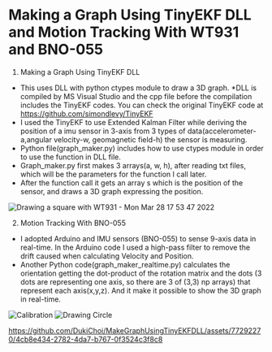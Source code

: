 # Making a Graph Using TinyEKF DLL and Motion Tracking With WT931 and BNO-055

1) Making a Graph Using TinyEKF DLL 
  * This uses DLL with python ctypes module to draw a 3D graph.
  *DLL is compiled by MS Visual Studio and the cpp file before the compilation includes the TinyEKF codes. You can check the original TinyEKF code at     
https://github.com/simondlevy/TinyEKF  
  * I used the TinyEKF to use Extended Kalman Filter while deriving the position of a imu sensor in 3-axis from 3 types of data(accelerometer-a,angular velocity-w, geomagnetic field-h) the sensor is measuring.
  * Python file(graph_maker.py) includes how to use ctypes module in order to use the function in DLL file.
  * Graph_maker.py first makes 3 arrays(a, w, h), after reading txt files, which will be the parameters for the function I call later.
  * After the function call it gets an array s which is the position of the sensor, and draws a 3D graph expressing the position.

![Drawing a square with WT931 - Mon Mar 28 17 53 47 2022](https://github.com/user-attachments/assets/64da5da4-dbf1-49f6-95b0-c85cb27b6435)

2) Motion Tracking With BNO-055
  * I adopted Arduino and IMU sensors (BNO-055) to sense 9-axis data in real-time.  In the Arduino code I used a high-pass filter to remove the drift caused when       calculating Velocity and Position.
  * Another Python code(graph_maker_realtime.py) calculates the orientation getting the dot-product of the rotation matrix and the dots (3 dots are representing one axis, so there are 3 of (3,3) np arrays) that represent each axis(x,y,z). And it make it possible to show the 3D graph in real-time.


![Calibration](https://github.com/DukiChoi/MakeGraphUsingTinyEKFDLL/assets/77292270/716f9f78-cfb5-42b3-9f81-e4592cef6cef)
![Drawing Circle](https://github.com/DukiChoi/MakeGraphUsingTinyEKFDLL/assets/77292270/57d0deff-4fa4-40f8-95e2-6b4349eedd99)

https://github.com/DukiChoi/MakeGraphUsingTinyEKFDLL/assets/77292270/4cb8e434-2782-4da7-b767-0f3524c3f8c8
